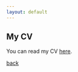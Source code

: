 ```yaml
---
layout: default
---
```


## My CV

You can read my CV [here](https://github.com/dbenitog/dbenitog.github.io/blob/main/assets/pdf/dbenitog_cv_2025.pdf).


[back](./)
